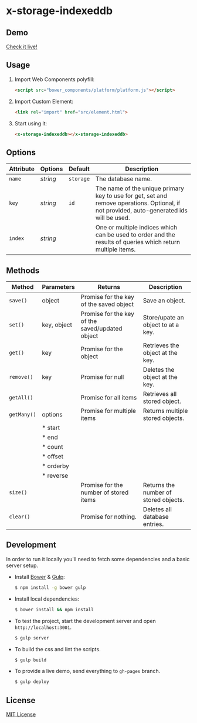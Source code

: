 # x-storage-indexeddb

## Demo

[Check it live!](http://dotch.github.io/x-storage-indexeddb)

## Usage

1. Import Web Components polyfill:

    ```html
    <script src="bower_components/platform/platform.js"></script>
    ```

2. Import Custom Element:

    ```html
    <link rel="import" href="src/element.html">
    ```

3. Start using it:

    ```html
    <x-storage-indexeddb></x-storage-indexeddb>
    ```

## Options

Attribute     | Options     | Default      | Description
---           | ---         | ---          | ---
`name`        | *string*    | `storage`    | The database name.
`key`         | *string*    | `id`         | The name of the unique primary key to use for get, set and remove operations. Optional, if not provided, auto-generated ids will be used.
`index`       | *string*    |              | One or multiple indices which can be used to order and  the results of queries which return multiple items.

## Methods

Method        | Parameters   | Returns                                         | Description
---           | ---          | ---                                             | ---
`save()`      | object       | Promise for the key of the saved object         | Save an object.
`set()`       | key, object  | Promise for the key of the saved/updated object | Store/upate an object to at a key.
`get()`       | key          | Promise for the object                          | Retrieves the object at the key.
`remove()`    | key          | Promise for null                                | Deletes the object at the key.
`getAll()`    |              | Promise for all items                           | Retrieves all stored object.
`getMany()`   | options      | Promise for multiple items                      | Returns multiple stored objects.
              | * start      |                                                 |
              | * end        |                                                 |
              | * count      |                                                 |
              | * offset     |                                                 |
              | * orderby    |                                                 |
              | * reverse    |                                                 |
`size()`      |              | Promise for the number of stored items          | Returns the number of stored objects.
`clear()`     |              | Promise for nothing.                            | Deletes all database entries.

## Development

In order to run it locally you'll need to fetch some dependencies and a basic server setup.

* Install [Bower](http://bower.io/) & [Gulp](http://gulpjs.com/):

    ```sh
    $ npm install -g bower gulp
    ```

* Install local dependencies:

    ```sh
    $ bower install && npm install
    ```

* To test the project, start the development server and open `http://localhost:3001`.

    ```sh
    $ gulp server
    ```

* To build the css and lint the scripts.

    ```sh
    $ gulp build
    ```

* To provide a live demo, send everything to `gh-pages` branch.

    ```sh
    $ gulp deploy
    ```

## License

[MIT License](http://opensource.org/licenses/MIT)
